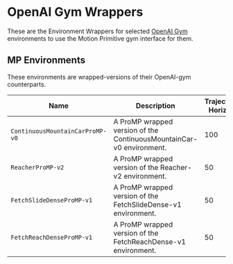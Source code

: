 # OpenAI Gym Wrappers

These are the Environment Wrappers for selected [OpenAI Gym](https://gym.openai.com/) environments to use
the Motion Primitive gym interface for them.

## MP Environments
These environments are wrapped-versions of their OpenAI-gym counterparts.

|Name| Description|Trajectory Horizon|Action Dimension|Context Dimension
|---|---|---|---|---|
|`ContinuousMountainCarProMP-v0`| A ProMP wrapped version of the ContinuousMountainCar-v0 environment. | 100 | 1
|`ReacherProMP-v2`| A ProMP wrapped version of the Reacher-v2 environment. | 50 | 2
|`FetchSlideDenseProMP-v1`| A ProMP wrapped version of the FetchSlideDense-v1 environment. | 50 | 4 
|`FetchReachDenseProMP-v1`| A ProMP wrapped version of the FetchReachDense-v1 environment. | 50 | 4
